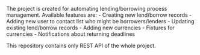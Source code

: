 The project is created for automating lending/borrowing process management.
Available features are:
    - Creating new lend/borrow records
    - Adding new user to contact list who might be borrowers/lenders
    - Updating existing lend/borrow records
    - Adding new currencies
    - Fixtures for currencies
    - Notifications about returning deadlines

This repository contains only REST API of the whole project.